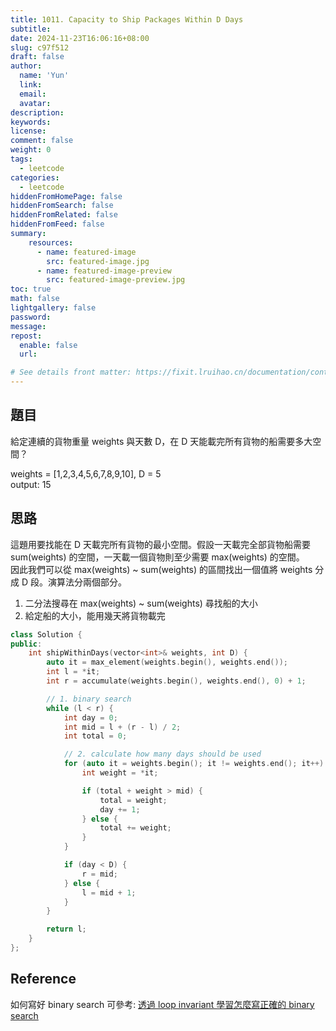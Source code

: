 ```yaml
---
title: 1011. Capacity to Ship Packages Within D Days
subtitle:
date: 2024-11-23T16:06:16+08:00
slug: c97f512
draft: false
author:
  name: 'Yun'
  link:
  email:
  avatar:
description:
keywords:
license:
comment: false
weight: 0
tags:
  - leetcode
categories:
  - leetcode
hiddenFromHomePage: false
hiddenFromSearch: false
hiddenFromRelated: false
hiddenFromFeed: false
summary:
    resources:
      - name: featured-image
        src: featured-image.jpg
      - name: featured-image-preview
        src: featured-image-preview.jpg
toc: true
math: false
lightgallery: false
password:
message:
repost:
  enable: false 
  url:

# See details front matter: https://fixit.lruihao.cn/documentation/content-management/introduction/#front-matter
---
```


<!--more-->

## 題目
給定連續的貨物重量 weights 與天數 D，在 D 天能載完所有貨物的船需要多大空間？

weights = [1,2,3,4,5,6,7,8,9,10], D = 5  
output: 15

## 思路
這題用要找能在 D 天載完所有貨物的最小空間。假設一天載完全部貨物船需要 sum(weights) 的空間，一天載一個貨物則至少需要 max(weights) 的空間。  
因此我們可以從 max(weights) ~ sum(weights) 的區間找出一個值將 weights 分成 D 段。演算法分兩個部分。

1. 二分法搜尋在 max(weights) ~ sum(weights) 尋找船的大小
2. 給定船的大小，能用幾天將貨物載完

```cpp
class Solution {
public:
    int shipWithinDays(vector<int>& weights, int D) {
        auto it = max_element(weights.begin(), weights.end());
        int l = *it;
        int r = accumulate(weights.begin(), weights.end(), 0) + 1;

        // 1. binary search
        while (l < r) {
            int day = 0;
            int mid = l + (r - l) / 2;
            int total = 0;

            // 2. calculate how many days should be used
            for (auto it = weights.begin(); it != weights.end(); it++) {
                int weight = *it;

                if (total + weight > mid) {
                    total = weight;
                    day += 1;
                } else {
                    total += weight;
                }
            }

            if (day < D) {
                r = mid;
            } else {
                l = mid + 1;
            }
        }

        return l;
    }
};
```

## Reference
如何寫好 binary search 可參考: [透過 loop invariant 學習怎麼寫正確的 binary search](https://kkc.github.io/2019/03/28/learn-loop-invariant-from-binary-search/)
